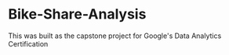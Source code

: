 # Bike-Share-Analysis
This was built as the capstone project for Google's Data Analytics Certification
